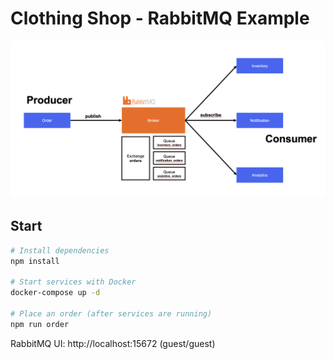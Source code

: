 # Clothing Shop - RabbitMQ Example

![RabbitMQ](image.png)

## Start

```bash
# Install dependencies
npm install

# Start services with Docker
docker-compose up -d

# Place an order (after services are running)
npm run order
```

RabbitMQ UI: http://localhost:15672 (guest/guest)
